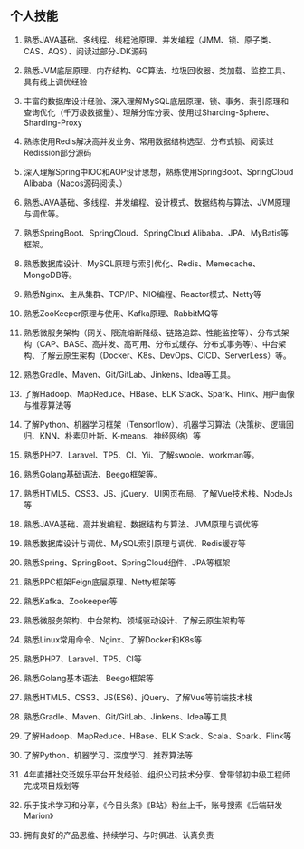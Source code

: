 ## 个人技能
1. 熟悉JAVA基础、多线程、线程池原理、并发编程（JMM、锁、原子类、CAS、AQS）、阅读过部分JDK源码
2. 熟悉JVM底层原理、内存结构、GC算法、垃圾回收器、类加载、监控工具、具有线上调优经验
3. 丰富的数据库设计经验、深入理解MySQL底层原理、锁、事务、索引原理和查询优化（千万级数据量）、理解分库分表、使用过Sharding-Sphere、Sharding-Proxy
4. 熟练使用Redis解决高并发业务、常用数据结构选型、分布式锁、阅读过Redission部分源码
5. 深入理解Spring中IOC和AOP设计思想，熟练使用SpringBoot、SpringCloud Alibaba（Nacos源码阅读、）

1. 熟悉JAVA基础、多线程、并发编程、设计模式、数据结构与算法、JVM原理与调优等。
2. 熟悉SpringBoot、SpringCloud、SpringCloud Alibaba、JPA、MyBatis等框架。
3. 熟悉数据库设计、MySQL原理与索引优化、Redis、Memecache、MongoDB等。
4. 熟悉Nginx、主从集群、TCP/IP、NIO编程、Reactor模式、Netty等
5. 熟悉ZooKeeper原理与使用、Kafka原理、RabbitMQ等
6. 熟悉微服务架构（网关、限流熔断降级、链路追踪、性能监控等）、分布式架构（CAP、BASE、高并发、高可用、分布式缓存、分布式事务等）、中台架构、了解云原生架构（Docker、K8s、DevOps、CICD、ServerLess）等。
7. 熟悉Gradle、Maven、Git/GitLab、Jinkens、Idea等工具。
8. 了解Hadoop、MapReduce、HBase、ELK Stack、Spark、Flink、用户画像与推荐算法等
9. 了解Python、机器学习框架（Tensorflow）、机器学习算法（决策树、逻辑回归、KNN、朴素贝叶斯、K-means、神经网络）等
10. 熟悉PHP7、Laravel、TP5、CI、Yii、了解swoole、workman等。
11. 熟悉Golang基础语法、Beego框架等。
12. 熟悉HTML5、CSS3、JS、jQuery、UI网页布局、了解Vue技术栈、NodeJs等


1. 熟悉JAVA基础、高并发编程、数据结构与算法、JVM原理与调优等

2. 熟悉数据库设计与调优、MySQL索引原理与调优、Redis缓存等

3. 熟悉Spring、SpringBoot、SpringCloud组件、JPA等框架

4. 熟悉RPC框架Feign底层原理、Netty框架等

5. 熟悉Kafka、Zookeeper等

6. 熟悉微服务架构、中台架构、领域驱动设计、了解云原生架构等

7. 熟悉Linux常用命令、Nginx、了解Docker和K8s等

8. 熟悉PHP7、Laravel、TP5、CI等

9. 熟悉Golang基本语法、Beego框架等

10. 熟悉HTML5、CSS3、JS(ES6)、jQuery、了解Vue等前端技术栈

11. 熟悉Gradle、Maven、Git/GitLab、Jinkens、Idea等工具

12. 了解Hadoop、MapReduce、HBase、ELK Stack、Scala、Spark、Flink等

13. 了解Python、机器学习、深度学习、推荐算法等

14. 4年直播社交泛娱乐平台开发经验、组织公司技术分享、曾带领初中级工程师完成项目规划等

15. 乐于技术学习和分享，《今日头条》《B站》粉丝上千，账号搜索《后端研发Marion》

16. 拥有良好的产品思维、持续学习、与时俱进、认真负责
